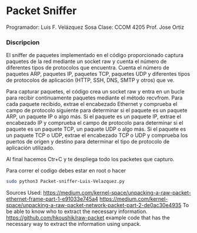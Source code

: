 # Packet Sniffer
Programador: Luis F. Velázquez Sosa
Clase: CCOM 4205
Prof. Jose Ortiz
### Discripcion
El sniffer de paquetes implementado en el código proporcionado captura paquetes de la red mediante un socket raw y cuenta el número de diferentes tipos de protocolos que encuentra. Cuenta el número de paquetes ARP, paquetes IP, paquetes TCP, paquetes UDP y diferentes tipos de protocolos de aplicación (HTTP, SSH, DNS, SMTP y otros) que ve.

Para capturar paquetes, el código crea un socket raw y entra en un bucle para recibir continuamente paquetes mediante el método recvfrom. Para cada paquete recibido, extrae el encabezado Ethernet y comprueba el campo de protocolo siguiente para determinar si el paquete es un paquete ARP, un paquete IP o algo más. Si el paquete es un paquete IP, extrae el encabezado IP y comprueba el campo de protocolo para determinar si el paquete es un paquete TCP, un paquete UDP o algo más. Si el paquete es un paquete TCP o UDP, extrae el encabezado TCP o UDP y comprueba los puertos de origen y destino para determinar el tipo de protocolo de aplicación utilizado.

Al final hacemos Ctr+C y te despliega todo los packetes que capturo.



Para correr el codigo debes estar en root o hacer

```sh
sudo python3 Packet-sniffer-Luis-Velazquez.py
```

Sources Used:
https://medium.com/kernel-space/unpacking-a-raw-packet-ethernet-frame-part-1-e91033e745a4
https://medium.com/kernel-space/unpacking-a-raw-packet-network-packet-part-2-de0ac30e4935
    To be able to know who to extract the necessary information.
https://github.com/hkoushik/raw-packet
    example code that has the necessary way to extract the information using unpack.